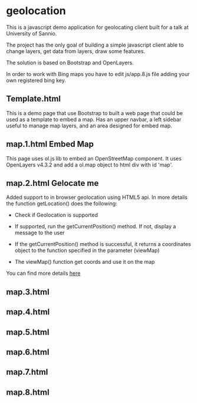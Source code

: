 # geolocation
This is a javascript demo application for geolocating client built for a talk at University of Sannio.

The project has the only goal of building a simple javascript client able to change layers, get data from layers, draw some features.

The solution is based on Bootstrap and OpenLayers.

In order to work with Bing maps you have to edit js/app.8.js file adding your own registered bing key.

## Template.html
This is a demo page that use Bootstrap to built a web page that could be used as a template to embed a map. Has an upper navbar, a left sidebar useful to manage map layers, and an area designed for embed map.

## map.1.html Embed Map
This page uses ol.js lib to embed an OpenStreetMap component. It uses OpenLayers v4.3.2 and add a ol.map object to html div with id 'map'.

## map.2.html Gelocate me
Added support to in browser geolocation using HTML5 api. In more details the function getLocation() does the following:

* Check if Geolocation is supported

* If supported, run the getCurrentPosition() method. If not, display a message to the user

* If the getCurrentPosition() method is successful, it returns a coordinates object to the function specified in the parameter (viewMap)

* The viewMap() function get coords and use it on the map

You can find more details [here](https://www.w3schools.com/html/html5_geolocation.asp)

## map.3.html

## map.4.html

## map.5.html

## map.6.html

## map.7.html

## map.8.html


